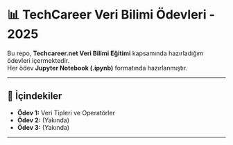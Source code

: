 # 📊 TechCareer Veri Bilimi Ödevleri - 2025

Bu repo, **Techcareer.net Veri Bilimi Eğitimi** kapsamında hazırladığım ödevleri içermektedir.  
Her ödev **Jupyter Notebook (.ipynb)** formatında hazırlanmıştır.

---

## 📂 İçindekiler

- **Ödev 1:** Veri Tipleri ve Operatörler  
- **Ödev 2:** (Yakında)  
- **Ödev 3:** (Yakında)  

---
